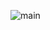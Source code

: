 ![main](https://user-images.githubusercontent.com/34765249/114352709-248d0f00-9ba7-11eb-9f0b-ec382996831b.PNG)
